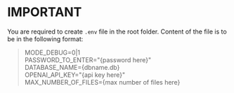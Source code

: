 # IMPORTANT

You are required to create `.env` file in the root folder. Content of the file is to be in the following format:

> MODE_DEBUG=0|1  
> PASSWORD_TO_ENTER="{password here}"  
> DATABASE_NAME={dbname.db}  
> OPENAI_API_KEY="{api key here}"  
> MAX_NUMBER_OF_FILES={max number of files here}  